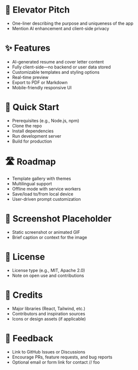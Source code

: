 # 🧠 Elevator Pitch
- One-liner describing the purpose and uniqueness of the app  
- Mention AI enhancement and client-side privacy

# ✨ Features
- AI-generated resume and cover letter content  
- Fully client-side—no backend or user data stored  
- Customizable templates and styling options  
- Real-time preview  
- Export to PDF or Markdown  
- Mobile-friendly responsive UI

# 🚀 Quick Start
- Prerequisites (e.g., Node.js, npm)  
- Clone the repo  
- Install dependencies  
- Run development server  
- Build for production

# 🛣️ Roadmap
- Template gallery with themes  
- Multilingual support  
- Offline mode with service workers  
- Save/load to/from local device  
- User-driven prompt customization

# 📸 Screenshot Placeholder
- Static screenshot or animated GIF  
- Brief caption or context for the image

# 📄 License
- License type (e.g., MIT, Apache 2.0)  
- Note on open use and contributions

# 🙌 Credits
- Major libraries (React, Tailwind, etc.)  
- Contributors and inspiration sources  
- Icons or design assets (if applicable)

# 💬 Feedback
- Link to GitHub Issues or Discussions  
- Encourage PRs, feature requests, and bug reports  
- Optional email or form link for contact
// foo
